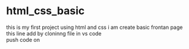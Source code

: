 # html_css_basic
this is my first project using html and css  i am create basic frontan page
<br>
this line add by cloninng file in vs code
<br>
push code on 

